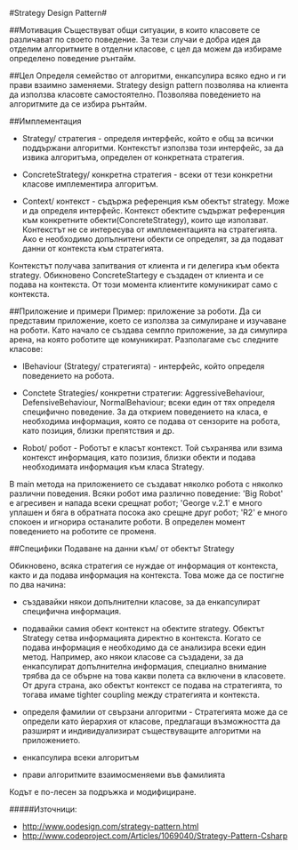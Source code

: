 #Strategy Design Pattern#

##Мотивация
Съществуват общи ситуации, в които класовете се различават по своето поведение. За тези случаи е добра идея да отделим алгоритмите в отделни класове, с цел да можем да избираме определено поведение рънтайм. 

##Цел
Определя семейство от алгоритми, енкапсулира всяко едно и ги прави взаимно заменяеми. Strategy design pattern позволява на клиента да използва класовте самостоятелно. Позволява поведението на алгоритмите да се избира рънтайм.

##Имплементация 
 - Strategy/ стратегия - определя интерфейс, който е общ за всички поддържани алгоритми. Контекстът използва този интерфейс, за да извика алгоритъма, определен от конкретната стратегия. 

 - ConcreteStrategy/ конкретна стратегия - всеки от тези конкретни класове имплементира алгоритъм.

 - Context/ контекст - съдържа референция към обектът strategy. Може и да определя интерфейс. 
Контекст обектите съдържат референция към конкретните обекти(ConcreteStrategy), които ще използват. 
Контекстът не се интересува от имплементацията на стратегията. Ако е необходимо допълнитени обекти се определят, за да подават данни от контекста към стратегията. 

Контекстът получава запитвания от клиента и ги делегира към обекта strategy. Обикновено ConcreteStartegy е създаден от клиента и се подава на контекста. От този момента клиентите комуникират само с контекста. 

##Приложение и примери 
Пример: приложение за роботи. 
Да си представим приложение, което се използва за симулиране и изучаване на роботи. Като начало се създава семпло приложение, за да симулира арена, на която роботите ще комуникират. Разполагаме със следните класове: 

- IBehaviour (Strategy/ стратегията) - интерфейс, който определя поведението на робота. 

- Conctete Strategies/ конкретни стратегии: AggressiveBehaviour, DefensiveBehaviour, NormalBehaviour; всеки един от тях определя специфично поведение. За да открием поведението на класа, е необходима информация, която се подава от сензорите на робота, като позиция, близки препятствия и др.

- Robot/ робот - Роботът е класът контекст. Той съхранява или взима контекст информация, като позизия, близки обекти и подава необходимата информация към класа Strategy.

В main метода на приложението се създават няколко робота с няколко различни поведения. Всяки робот има различно поведение: 'Big Robot' е  агресивен и напада всеки срещнат робот; 'George v.2.1' е много уплашен и бяга в обратната посока ако срещне друг робот; 'R2' е много спокоен и игнорира останалите роботи. В определен момент поведението на роботите се променя. 

##Специфики 
Подаване на данни към/ от обектът Strategy

Обикновено, всяка стратегия се нуждае от информация от контекста, както и да подава информация на контекста. Това може да се постигне по два начина: 
- създавайки някои допълнителни класове, за да енкапсулират специфична информация. 
- подавайки самия обект контекст на обектите strategy. 
Обектът Strategy сетва информацията директно в контекста. 
Когато се подава информация е необходимо да се анализира всеки един метод. 
Например, ако някои класове са създадени, за да енкапсулират допълнителна информация, специално внимание трябва да се обърне на това какви полета са включени в класовете. 
От друга страна, ако обектът контекст се подава на стратегията, то тогава имаме tighter coupling между стратегията и контекста. 

- определя фамилии от свързани алгоритми - Стратегията може да се определи като йерархия от класове, предлагащи възможността да разширят и индивидуализират съществуващите алгоритми на приложението. 
- енкапсулира всеки алгоритъм
- прави алгоритмите взаимосменяеми във фамилията

Кодът е по-лесен за подръжка и модифициране. 


#####Източници: 
 * http://www.oodesign.com/strategy-pattern.html
 * http://www.codeproject.com/Articles/1069040/Strategy-Pattern-Csharp